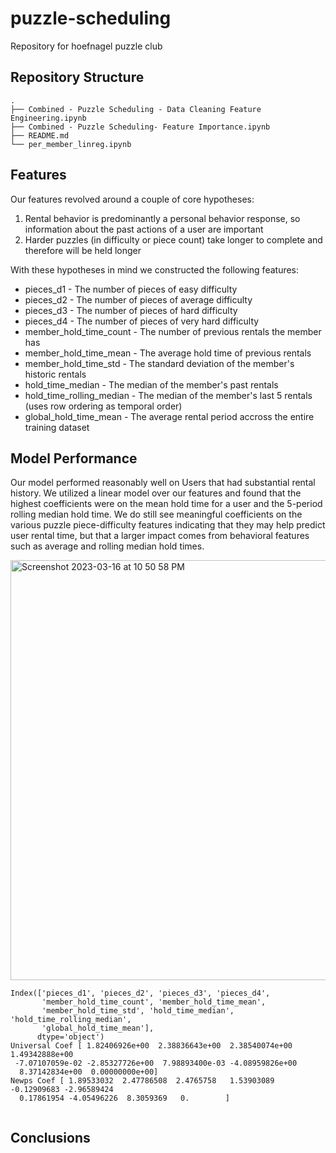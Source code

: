 # puzzle-scheduling
Repository for hoefnagel puzzle club

## Repository Structure
```
.
├── Combined - Puzzle Scheduling - Data Cleaning Feature Engineering.ipynb
├── Combined - Puzzle Scheduling- Feature Importance.ipynb
├── README.md
└── per_member_linreg.ipynb
```

## Features
Our features revolved around a couple of core hypotheses:
  1. Rental behavior is predominantly a personal behavior response, so information about the past actions of a user are important
  2. Harder puzzles (in difficulty or piece count) take longer to complete and therefore will be held longer
  
 With these hypotheses in mind we constructed the following features:
  - pieces_d1 - The number of pieces of easy difficulty
  - pieces_d2 - The number of pieces of average difficulty
  - pieces_d3 - The number of pieces of hard difficulty
  - pieces_d4 - The number of pieces of very hard difficulty
  - member_hold_time_count - The number of previous rentals the member has
  - member_hold_time_mean - The average hold time of previous rentals
  - member_hold_time_std - The standard deviation of the member's historic rentals
  - hold_time_median - The median of the member's past rentals
  - hold_time_rolling_median - The median of the member's last 5 rentals (uses row ordering as temporal order)
  - global_hold_time_mean - The average rental period accross the entire training dataset

## Model Performance

Our model performed reasonably well on Users that had substantial rental history. We utilized a linear model over our features and found that the highest coefficients were on the mean hold time for a user and the 5-period rolling median hold time. We do still see meaningful coefficients on the various puzzle piece-difficulty features indicating that they may help predict user rental time, but that a larger impact comes from behavioral features such as average and rolling median hold times.

<img width="672" alt="Screenshot 2023-03-16 at 10 50 58 PM" src="https://user-images.githubusercontent.com/26069835/225823532-67587ed8-f630-470e-934c-6087ec2b50c7.png">

```
Index(['pieces_d1', 'pieces_d2', 'pieces_d3', 'pieces_d4',
       'member_hold_time_count', 'member_hold_time_mean',
       'member_hold_time_std', 'hold_time_median', 'hold_time_rolling_median',
       'global_hold_time_mean'],
      dtype='object')
Universal Coef [ 1.82406926e+00  2.38836643e+00  2.38540074e+00  1.49342888e+00
 -7.07107059e-02 -2.85327726e+00  7.98893400e-03 -4.08959826e+00
  8.37142834e+00  0.00000000e+00]
Newps Coef [ 1.89533032  2.47786508  2.4765758   1.53903089 -0.12909683 -2.96589424
  0.17861954 -4.05496226  8.3059369   0.        ]
  
 ```
 
 ## Conclusions
 

